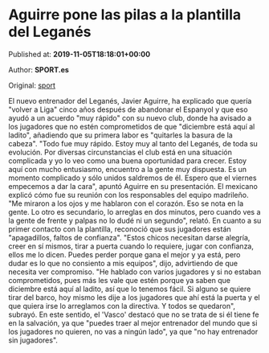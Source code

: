 
# Aguirre pone las pilas a la plantilla del Leganés

Published at: **2019-11-05T18:18:01+00:00**

Author: **SPORT.es**

Original: [sport](https://www.sport.es/es/noticias/leganes/aguirre-pone-las-pilas-plantilla-del-leganes-7715730)

El nuevo entrenador del Leganés, Javier Aguirre, ha explicado que quería "volver a Liga" cinco años después de abandonar el Espanyol y que eso ayudó a un acuerdo "muy rápido" con su nuevo club, donde ha avisado a los jugadores que no estén comprometidos de que "diciembre está aquí al ladito", añadiendo que su primera labor es "quitarles la basura de la cabeza".
"Todo fue muy rápido. Estoy muy al tanto del Leganés, de toda su evolución. Por diversas circunstancias el club está en una situación complicada y yo lo veo como una buena oportunidad para crecer. Estoy aquí con mucho entusiasmo, encuentro a la gente muy dispuesta. Es un momento complicado y sólo unidos saldremos de él. Espero que el viernes empecemos a dar la cara", apuntó Aguirre en su presentación.
El mexicano explicó cómo fue su reunión con los responsables del equipo madrileño. "Me miraron a los ojos y me hablaron con el corazón. Eso se nota en la gente. Lo otro es secundario, lo arreglas en dos minutos, pero cuando ves a la gente de frente y palpas no lo dudé ni un segundo", relató.
En cuanto a su primer contacto con la plantilla, reconoció que sus jugadores están "apagadillos, faltos de confianza". "Estos chicos necesitan darse alegría, creer en sí mismos, tirar a puerta cuando lo requiere, jugar con confianza, ellos me lo dicen. Puedes perder porque gana el mejor y ya está, pero dudar es lo que no consiento a mis equipos", dijo, advirtiendo de que necesita ver compromiso.
"He hablado con varios jugadores y si no estaban comprometidos, pues más les vale que estén porque ya saben que diciembre está aquí al ladito, así que lo tenemos fácil. Si alguno se quiere tirar del barco, hoy mismo les dije a los jugadores que ahí está la puerta y el que quiera irse lo arreglamos con la directiva. Y todos se quedaron", subrayó.
En este sentido, el 'Vasco' destacó que no se trata de si él tiene fe en la salvación, ya que "puedes traer al mejor entrenador del mundo que si los jugadores no quieren, no vas a ningún lado", ya que "no hay entrenador sin jugadores".
